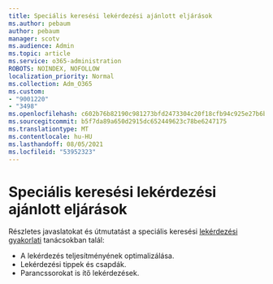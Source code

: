 ```yaml
---
title: Speciális keresési lekérdezési ajánlott eljárások
ms.author: pebaum
author: pebaum
manager: scotv
ms.audience: Admin
ms.topic: article
ms.service: o365-administration
ROBOTS: NOINDEX, NOFOLLOW
localization_priority: Normal
ms.collection: Adm_O365
ms.custom:
- "9001220"
- "3498"
ms.openlocfilehash: c602b76b82190c981273bfd2473304c20f18cfb94c925e27b6b777cba4a52c40
ms.sourcegitcommit: b5f7da89a650d2915dc652449623c78be6247175
ms.translationtype: MT
ms.contentlocale: hu-HU
ms.lasthandoff: 08/05/2021
ms.locfileid: "53952323"
---
```

# <a name="advanced-hunting-query-best-practices"></a>Speciális keresési lekérdezési ajánlott eljárások

Részletes javaslatokat és útmutatást a speciális keresési [lekérdezési gyakorlati](/windows/security/threat-protection/microsoft-defender-atp/advanced-hunting-best-practices#optimize-query-performance) tanácsokban talál:
- A lekérdezés teljesítményének optimalizálása.
- Lekérdezési tippek és csapdák.
- Parancssorokat is ítő lekérdezések.


